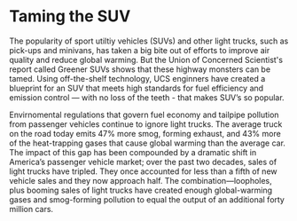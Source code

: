 # Taming the SUV
The popularity of sport utiltiy vehicles (SUVs) and other light trucks, such as pick-ups and minivans, has
taken a big bite out of efforts to improve air quality and reduce global warming. But the Union of Concerned Scientist's report called Greener SUVs shows that these highway monsters can be tamed. Using off-the-shelf technology, UCS enginners have created a blueprint for an SUV that meets high standards for fuel efficiency and emission control — with no loss of the teeth - that makes SUV’s so popular.

Envirnomental regulations that govern fuel economy and tailpipe pollution from passenger vehicles continue to ignore light trucks. The average truck on the road today emits 47% more smog, forming exhaust, and 43% more of the heat-trapping gases that cause global warming than the average car. The impact of this gap
has been compounded by a dramatic shift in America’s passenger vehicle market; over the past two decades, sales of light trucks have tripled. They once accounted for less than a fifth of new vehicle sales and they now approach half. The combination—loopholes, plus booming sales of light trucks have created enough global-warming gases and smog-forming pollution to equal the output of an additional forty million cars.